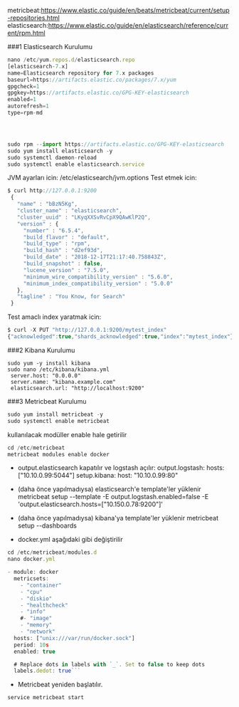 metricbeat:https://www.elastic.co/guide/en/beats/metricbeat/current/setup-repositories.html
elasticsearch:https://www.elastic.co/guide/en/elasticsearch/reference/current/rpm.html

###1 Elasticsearch Kurulumu


```js
nano /etc/yum.repos.d/elasticsearch.repo
[elasticsearch-7.x]
name=Elasticsearch repository for 7.x packages
baseurl=https://artifacts.elastic.co/packages/7.x/yum
gpgcheck=1
gpgkey=https://artifacts.elastic.co/GPG-KEY-elasticsearch
enabled=1
autorefresh=1
type=rpm-md




sudo rpm --import https://artifacts.elastic.co/GPG-KEY-elasticsearch
sudo yum install elasticsearch -y
sudo systemctl daemon-reload
sudo systemctl enable elasticsearch.service
```
JVM ayarları icin:
/etc/elasticsearch/jvm.options
Test etmek icin:
```js
$ curl http://127.0.0.1:9200 
 {
   "name" : "bBzN5Kg",
   "cluster_name" : "elasticsearch",
   "cluster_uuid" : "LKyqXXSvRvCpX9QAwKlP2Q",
   "version" : {
     "number" : "6.5.4",
     "build_flavor" : "default",
     "build_type" : "rpm",
     "build_hash" : "d2ef93d",
     "build_date" : "2018-12-17T21:17:40.758843Z",
     "build_snapshot" : false,
     "lucene_version" : "7.5.0",
     "minimum_wire_compatibility_version" : "5.6.0",
     "minimum_index_compatibility_version" : "5.0.0"
   },
   "tagline" : "You Know, for Search"
 }
```
Test amaclı index yaratmak icin:
```js
$ curl -X PUT "http://127.0.0.1:9200/mytest_index"
{"acknowledged":true,"shards_acknowledged":true,"index":"mytest_index"}
```
###2 Kibana Kurulumu
```jshelllanguage
sudo yum -y install kibana
sudo nano /etc/kibana/kibana.yml
 server.host: "0.0.0.0"
 server.name: "kibana.example.com"
 elasticsearch.url: "http://localhost:9200"

```
###3 Metricbeat Kurulumu
```js 
sudo yum install metricbeat -y
sudo systemctl enable metricbeat
```
kullanılacak modüller enable hale getirilir
```js
cd /etc/metricbeat
metricbeat modules enable docker
```
* output.elasticsearch kapatılır ve logstash açılır:
output.logstash:
hosts: ["10.10.0.99:5044"]
setup.kibana:
host: "10.10.0.99:80"

* (daha önce yapılmadıysa) elasticsearch'e template'ler yüklenir
metricbeat setup --template -E output.logstash.enabled=false -E 'output.elasticsearch.hosts=["10.150.0.78:9200"]'

* (daha önce yapılmadıysa) kibana'ya template'ler yüklenir
metricbeat setup --dashboards

* docker.yml aşağıdaki gibi değiştirilir
```js
cd /etc/metricbeat/modules.d
nano docker.yml

- module: docker
  metricsets:
    - "container"
    - "cpu"
    - "diskio"
    - "healthcheck"
    - "info"
    #- "image"
    - "memory"
    - "network"
  hosts: ["unix:///var/run/docker.sock"]
  period: 10s
  enabled: true

  # Replace dots in labels with `_`. Set to false to keep dots
  labels.dedot: true```
```
* Metricbeat yeniden başlatılır.
```js
service metricbeat start
```


